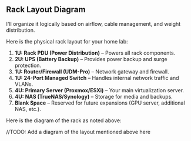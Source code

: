 ## Rack Layout Diagram

I'll organize it logically based on airflow, cable management, and weight distribution. 

Here is the physical rack layout for your home lab:  

1. **1U: Rack PDU (Power Distribution)** – Powers all rack components.  
2. **2U: UPS (Battery Backup)** – Provides power backup and surge protection.  
3. **1U: Router/Firewall (UDM-Pro)** – Network gateway and firewall.  
4. **1U: 24-Port Managed Switch** – Handles internal network traffic and VLANs.  
5. **4U: Primary Server (Proxmox/ESXi)** – Your main virtualization server.  
6. **4U: NAS (TrueNAS/Synology)** – Storage for media and backups.  
7. **Blank Space** – Reserved for future expansions (GPU server, additional NAS, etc.).  

Here is the diagram of the rack as noted above:

//TODO: Add a diagram of the layout mentioned above here

